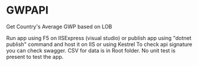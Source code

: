 # GWPAPI
Get Country's Average GWP based on LOB

Run app using F5 on IISExpress (visual studio) or publish app using "dotnet publish" command and host it on IIS or using Kestrel
To check api signature you can check swagger.
CSV for data is in Root folder.
No unit test is present to test the app.
